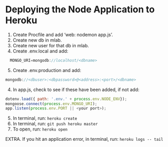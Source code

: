 # Deploying the Node Application to Heroku

1. Create Procfile and add ‘web: nodemon app.js’.
2. Create new db in mlab.
3. Create new user for that db in mlab.
4. Create .env.local and add:
  ```js
    MONGO_URI=mongodb://localhost/<dbname>
  ```
5. Create .env.production and add:
  ```js
mongodb://<dbuser>:<dbpassword>@<address>:<port>/<dbname>
  ```
4. In app.js, check to see if these have been added, if not add:
```js
dotenv.load({ path: '.env.' + process.env.NODE_ENV});
mongoose.connect(process.env.MONGO_URI);  
app.listen(process.env.PORT || <your port>);
```
5. In terminal, run: `heroku create`
6. In terminal, run: `git push heroku master`
7. To open, run: `heroku open`

EXTRA. If you hit an application error, in terminal, run: `heroku logs -- tail`
